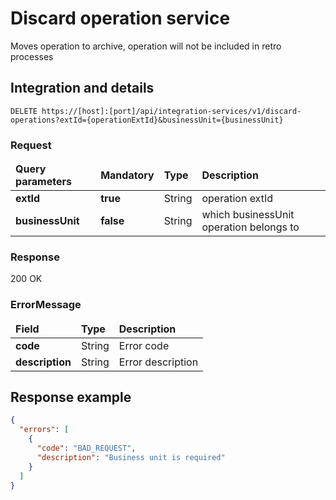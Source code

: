 # Discard operation service

<p>
Moves operation to archive, operation will not be included in retro processes
</p>

## Integration and details

`DELETE https://[host]:[port]/api/integration-services/v1/discard-operations?extId={operationExtId}&businessUnit={businessUnit}`

### Request

<table>
	<thead>
		<tr>
			<td><b>Query parameters</b></td>
            <td><b>Mandatory</b></td>
			<td><b>Type</b></td>
			<td><b>Description</b></td>
		</tr>
	</thead>
	<tbody>
		<tr>
			<td><b>extId</b></td>
            <td><b>true</b></td>
			<td>String</td>
			<td>
                operation extId 
            </td>
		</tr>
		<tr>
			<td><b>businessUnit</b></td>
            <td><b>false</b></td>
			<td>String</td>
			<td>
                which businessUnit operation belongs to
            </td>
		</tr>
</tbody>
</table>


### Response

200 OK


### ErrorMessage

<table>
	<thead>
		<tr>
			<td><b>Field</b></td>
			<td><b>Type</b></td>
			<td><b>Description</b></td>
		</tr>
	</thead>
	<tbody>
		<tr>
			<td><b>code</b></td>
			<td>String</td>
			<td>Error code</td>
		</tr>
		<tr>
			<td><b>description</b></td>
			<td>String</td>
			<td>Error description</td>
		</tr>
</tbody>
</table>


## Response example

```json
{
  "errors": [
    {
      "code": "BAD_REQUEST",
      "description": "Business unit is required"
    }
  ]
}
```
